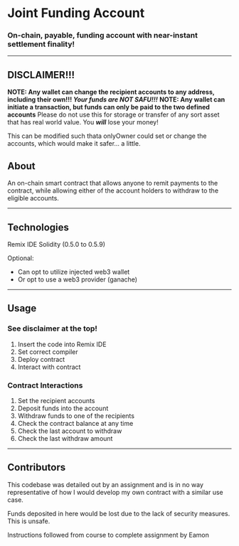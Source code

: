 # Joint Funding Account
### On-chain, payable, funding account with near-instant settlement finality!

---
## DISCLAIMER!!!
**NOTE: Any wallet can change the recipient accounts to any address, including their own!!! *Your funds are NOT SAFU!!!***
**NOTE: Any wallet can initiate a transaction, but funds can only be paid to the two defined accounts**
Please do not use this for storage or transfer of any sort asset that has real world value. You ***will*** lose your money!  

This can be modified such thata onlyOwner could set or change the accounts, which would make it safer... a little.
## About

An on-chain smart contract that allows anyone to remit payments to the contract, while allowing either of the account holders to withdraw to the eligible accounts.


--- 

## Technologies
Remix IDE
Solidity (0.5.0 to 0.5.9)

Optional:
- Can opt to utilize injected web3 wallet
- Or opt to use a web3 provider (ganache)

---

## Usage
### See disclaimer at the top!

1) Insert the code into Remix IDE
2) Set correct compiler
3) Deploy contract
4) Interact with contract  


### Contract Interactions
1) Set the recipient accounts 
2) Deposit funds into the account
3) Withdraw funds to one of the recipients 
4) Check the contract balance at any time
5) Check the last account to withdraw
6) Check the last withdraw amount

---

## Contributors

This codebase was detailed out by an assignment and is in no way representative of how I would develop my own contract with a similar use case.  

Funds deposited in here would be lost due to the lack of security measures. This is unsafe.  

Instructions followed from course to complete assignment by Eamon